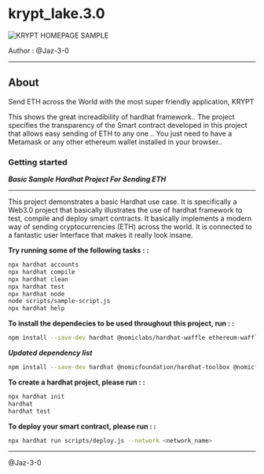 # krypt_lake.3.0

![KRYPT HOMEPAGE SAMPLE](KRYPT.png)

Author : @Jaz-3-0

--------------

## About

Send ETH across the World with the most super friendly application, KRYPT

This shows the great increadibility of hardhat framework..
The project specifies the transparency of the Smart contract developed in this project that allows easy sending of ETH to any one ..
You just need to have a Metamask or any  other ethereum wallet installed in your browser..

### Getting started

_**Basic Sample Hardhat Project For Sending ETH**_

--------------

This project demonstrates a basic Hardhat use case. It is specifically a Web3.0 project that basically illustrates the use of hardhat framework to test, compile and deploy smart contracts. It basically implements a modern way of sending cryptocurrencies (ETH) across the world. It is connected to a fantastic user Interface that makes it really look insane.  

**Try running some of the following tasks : :**

```sh
npx hardhat accounts
npx hardhat compile
npx hardhat clean
npx hardhat test
npx hardhat node
node scripts/sample-script.js
npx hardhat help
```

**To install the dependecies to be used throughout this project,  run : :**

```sh
npm install --save-dev hardhat @nomiclabs/hardhat-waffle ethereum-waffle ethereum-waffle chai @nomiclabs/hardhat-ethereum ethers

```

_**Updated dependency list**_

````sh
npm install --save-dev hardhat @nomicfoundation/hardhat-toolbox @nomicfoundation/hardhat-network-helpers @nomicfoundation/hardhat-chai-matchers @nomicfoundation/hardhat-ethers @nomicfoundation/hardhat-verify chai ethers hardhat-gas-reporter solidity-coverage @typechain/hardhat typechain @typechain/ethers-v6
````

**To create a hardhat project, please run : :**

```sh
npx hardhat init
hardhat
hardhat test
```

**To deploy your smart contract, please run : :**

```sh
npx hardhat run scripts/deploy.js --network <network_name>
```  

--------------

@Jaz-3-0
